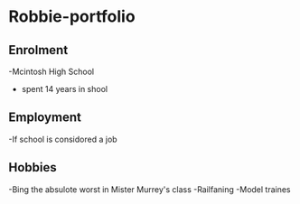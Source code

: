 # Robbie-portfolio

## Enrolment 
-Mcintosh High School
- spent 14 years in shool

## Employment
-If school is considored a job 

## Hobbies
-Bing the absulote worst in Mister Murrey's class
-Railfaning
-Model traines
